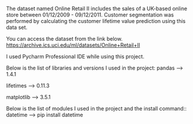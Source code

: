 The dataset named Online Retail II includes the sales of a UK-based online store between 01/12/2009 - 09/12/2011. Customer segmentation was performed by calculating the customer lifetime value prediction using this data set.

You can access the dataset from the link below. https://archive.ics.uci.edu/ml/datasets/Online+Retail+II

I used Pycharm Professional IDE while using this project.

Below is the list of libraries and versions I used in the project:
pandas --> 1.4.1

lifetimes --> 0.11.3

matplotlib --> 3.5.1

Below is the list of modules I used in the project and the install command::
datetime --> pip install datetime
